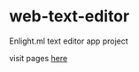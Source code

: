 # web-text-editor
Enlight.ml text editor app project

visit pages [here](https://strongdan.github.io/web-text-editor/)
